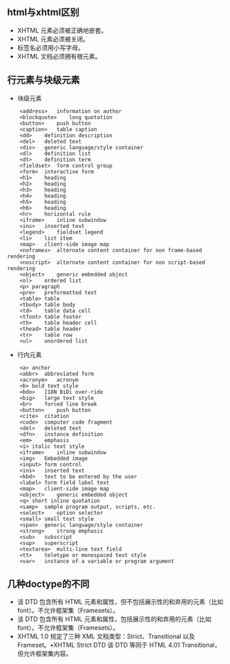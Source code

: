 ## html与xhtml区别
- XHTML 元素必须被正确地嵌套。
- XHTML 元素必须被关闭。
- 标签名必须用小写字母。
- XHTML 文档必须拥有根元素。

## 行元素与块级元素
- 块级元素
```
	<address>	information on author
	<blockquote>	long quotation
	<button>	push button
	<caption>	table caption
	<dd>	definition description
	<del>	deleted text
	<div>	generic language/style container
	<dl>	definition list
	<dt>	definition term
	<fieldset>	form control group
	<form>	interactive form
	<h1>	heading
	<h2>	heading
	<h3>	heading
	<h4>	heading
	<h5>	heading
	<h6>	heading
	<hr>	horizontal rule
	<iframe>	inline subwindow
	<ins>	inserted text
	<legend>	fieldset legend
	<li>	list item
	<map>	client-side image map
	<noframes>	alternate content container for non frame-based rendering
	<noscript>	alternate content container for non script-based rendering
	<object>	generic embedded object
	<ol>	ordered list
	<p>	paragraph
	<pre>	preformatted text
	<table>	table
	<tbody>	table body
	<td>	table data cell
	<tfoot>	table footer
	<th>	table header cell
	<thead>	table header
	<tr>	table row
	<ul>	unordered list
```	
- 行内元素
```		
	<a>	anchor
	<abbr>	abbreviated form
	<acronym>	acronym
	<b>	bold text style
	<bdo>	I18N BiDi over-ride
	<big>	large text style
	<br>	forced line break
	<button>	push button
	<cite>	citation
	<code>	computer code fragment
	<del>	deleted text
	<dfn>	instance definition
	<em>	emphasis
	<i>	italic text style
	<iframe>	inline subwindow
	<img>	Embedded image
	<input>	form control
	<ins>	inserted text
	<kbd>	text to be entered by the user
	<label>	form field label text
	<map>	client-side image map
	<object>	generic embedded object
	<q>	short inline quotation
	<samp>	sample program output, scripts, etc.
	<select>	option selector
	<small>	small text style
	<span>	generic language/style container
	<strong>	strong emphasis
	<sub>	subscript
	<sup>	superscript
	<textarea>	multi-line text field
	<tt>	teletype or monospaced text style
	<var>	instance of a variable or program argument
```
	
## 几种doctype的不同
- <!DOCTYPE HTML PUBLIC "-//W3C//DTD HTML 4.01//EN" "http://www.w3.org/TR/html4/strict.dtd">
	该 DTD 包含所有 HTML 元素和属性，但不包括展示性的和弃用的元素（比如 font）。不允许框架集（Framesets）。
- <!DOCTYPE HTML PUBLIC "-//W3C//DTD HTML 4.01 Transitional//EN" "http://www.w3.org/TR/html4/loose.dtd">
	该 DTD 包含所有 HTML 元素和属性，包括展示性的和弃用的元素（比如 font）。不允许框架集（Framesets）。
- <!DOCTYPE HTML PUBLIC "-//W3C//DTD HTML 4.01 Frameset//EN" "http://www.w3.org/TR/html4/frameset.dtd">
	XHTML 1.0 规定了三种 XML 文档类型：Strict、Transitional 以及 Frameset。•XHTML Strict DTD
	该 DTD 等同于 HTML 4.01 Transitional，但允许框架集内容。

　　


　　